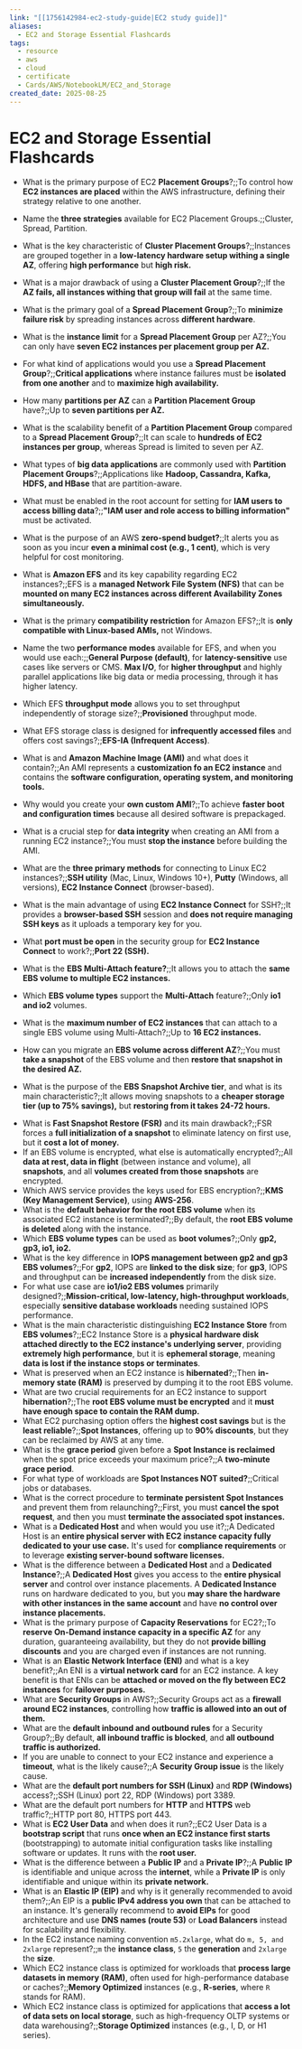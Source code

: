 ```yaml
---
link: "[[1756142984-ec2-study-guide|EC2 study guide]]"
aliases:
  - EC2 and Storage Essential Flashcards
tags:
  - resource
  - aws
  - cloud
  - certificate
  - Cards/AWS/NotebookLM/EC2_and_Storage
created_date: 2025-08-25
---
```

# EC2 and Storage Essential Flashcards
- What is the primary purpose of EC2 **Placement Groups**?;;To control how **EC2 instances are placed** within the AWS infrastructure, defining their strategy relative to one another.
<!--SR:!2025-08-27,1,230-->
- Name the **three strategies** available for EC2 Placement Groups.;;Cluster, Spread, Partition.
<!--SR:!2025-08-30,4,270-->
- What is the key characteristic of **Cluster Placement Groups**?;;Instances are grouped together in a **low-latency hardware setup withing a single AZ**, offering **high performance** but **high risk.**
<!--SR:!2025-08-29,3,250-->
- What is a major drawback of using a **Cluster Placement Group**?;;If the **AZ fails, all instances withing that group will fail** at the same time.
<!--SR:!2025-08-30,4,270-->
- What is the primary goal of a **Spread Placement Group**?;;To **minimize failure risk** by spreading instances across **different hardware**.
<!--SR:!2025-08-30,4,270-->
- What is the **instance limit** for a **Spread Placement Group** per AZ?;;You can only have **seven EC2 instances per placement group per AZ.**
<!--SR:!2025-08-30,4,270-->
- For what kind of applications would you use a **Spread Placement Group**?;;**Critical applications** where instance failures must be **isolated from one another** and to **maximize high availability.**
<!--SR:!2025-08-29,3,250-->
- How many **partitions per AZ** can a **Partition Placement Group** have?;;Up to **seven partitions per AZ.**
<!--SR:!2025-08-29,3,250-->
- What is the scalability benefit of a **Partition Placement Group** compared to a **Spread Placement Group**?;;It can scale to **hundreds of EC2 instances per group**, whereas Spread is limited to seven per AZ.
<!--SR:!2025-08-27,1,230-->
- What types of **big data applications** are commonly used with **Partition Placement Groups**?;;Applications like **Hadoop, Cassandra, Kafka, HDFS, and HBase** that are partition-aware.
<!--SR:!2025-08-30,4,270-->
- What must be enabled in the root account for setting for **IAM users to access billing data**?;;**"IAM user and role access to billing information"** must be activated.
<!--SR:!2025-08-27,1,230-->
- What is the purpose of an AWS **zero-spend budget?**;;It alerts you as soon as you incur **even a minimal cost (e.g., 1 cent)**, which is very helpful for cost monitoring.
<!--SR:!2025-08-30,4,270-->
- What is **Amazon EFS** and its key capability regarding EC2 instances?;;EFS is a **managed Network File System (NFS)** that can be **mounted on many EC2 instances across different Availability Zones simultaneously.**
<!--SR:!2025-08-30,4,270-->
- What is the primary **compatibility restriction** for Amazon EFS?;;It is **only compatible with Linux-based AMIs,** not Windows.
<!--SR:!2025-08-29,3,250-->
- Name the two **performance modes** available for EFS, and when you would use each:;;**General Purpose (default)**, for **latency-sensitive** use cases like servers or CMS. **Max I/O**, for **higher throughput** and highly parallel applications like big data or media processing, through it has higher latency.
<!--SR:!2025-08-27,1,230-->
- Which EFS **throughput mode** allows you to set throughput independently of storage size?;;**Provisioned** throughput mode.
<!--SR:!2025-08-30,4,270-->
- What EFS storage class is designed for **infrequently accessed files** and offers cost savings?;;**EFS-IA (Infrequent Access)**.
<!--SR:!2025-08-30,4,270-->
- What is and **Amazon Machine Image (AMI)** and what does it contain?;;An AMI represents a **customization fo an EC2 instance** and contains the **software configuration, operating system, and monitoring tools.**
<!--SR:!2025-08-29,3,250-->
- Why would you create your **own custom AMI**?;;To achieve **faster boot and configuration times** because all desired software is prepackaged.
<!--SR:!2025-08-30,4,270-->
- What is a crucial step for **data integrity** when creating an AMI from a running EC2 instance?;;You must **stop the instance** before building the AMI.
<!--SR:!2025-08-30,4,270-->
- What are the **three primary methods** for connecting to Linux EC2 instances?;;**SSH utility** (Mac, Linux, Windows 10+), **Putty** (Windows, all versions), **EC2 Instance Connect** (browser-based).
<!--SR:!2025-08-29,3,250-->
- What is the main advantage of using **EC2 Instance Connect** for SSH?;;It provides a **browser-based SSH** session and **does not require managing SSH keys** as it uploads a temporary key for you.
<!--SR:!2025-08-30,4,270-->
- What **port must be open** in the security group for **EC2 Instance Connect** to work?;;**Port 22 (SSH).**
<!--SR:!2025-08-30,4,270-->
- What is the **EBS Multi-Attach feature?**;;It allows you to attach the **same EBS volume to multiple EC2 instances.**
<!--SR:!2025-08-30,4,270-->
- Which **EBS volume types** support the **Multi-Attach** feature?;;Only **io1 and io2** volumes.
<!--SR:!2025-08-30,4,270-->
- What is the **maximum number of EC2 instances** that can attach to a single EBS volume using Multi-Attach?;;Up to **16 EC2 instances.**
<!--SR:!2025-08-27,1,230-->
- How can you migrate an **EBS volume across different AZ**?;;You must **take a snapshot** of the EBS volume and then **restore that snapshot in the desired AZ.**
<!--SR:!2025-08-30,4,270-->
- What is the purpose of the **EBS Snapshot Archive tier**, and what is its main characteristic?;;It allows moving snapshots to a **cheaper storage tier (up to 75% savings),** but **restoring from it takes 24-72 hours.**
<!--SR:!2025-08-29,3,250-->
- What is **Fast Snapshot Restore (FSR)** and its main drawback?;;FSR forces a **full initialization of a snapshot** to eliminate latency on first use, but it **cost a lot of money.**
- If an EBS volume is encrypted, what else is automatically encrypted?;;All **data at rest, data in flight** (between instance and volume), all **snapshots**, and all **volumes created from those snapshots** are encrypted.
- Which AWS service provides the keys used for EBS encryption?;;**KMS (Key Management Service)**, using **AWS-256**.
- What is the **default behavior for the root EBS volume** when its associated EC2 instance is terminated?;;By default, the **root EBS volume is deleted** along with the instance.
- Which **EBS volume types** can be used as **boot volumes**?;;Only **gp2, gp3, io1, io2.**
- What is the key difference in **IOPS management between gp2 and gp3 EBS volumes**?;;For **gp2**, IOPS are **linked to the disk size**; for **gp3**, IOPS and throughput can be **increased independently** from the disk size.
- For what use case are **io1/io2 EBS volumes** primarily designed?;;**Mission-critical, low-latency, high-throughput workloads**, especially **sensitive database workloads** needing sustained IOPS performance.
- What is the main characteristic distinguishing **EC2 Instance Store** from **EBS volumes**?;;EC2 Instance Store is a **physical hardware disk attached directly to the EC2 instance's underlying server**, providing **extremely high performance**, but it is **ephemeral storage**, meaning **data is lost if the instance stops or terminates**.
- What is preserved when an EC2 instance is **hibernated**?;;Then **in-memory state (RAM)** is preserved by dumping it to the root EBS volume.
- What are two crucial requirements for an EC2 instance to support **hibernation**?;;The **root EBS volume must be encrypted** and it **must have enough space to contain the RAM dump.** 
- What EC2 purchasing option offers the **highest cost savings** but is the **least reliable**?;;**Spot Instances**, offering up to **90% discounts**, but they can be reclaimed by AWS at any time.
- What is the **grace period** given before a **Spot Instance is reclaimed** when the spot price exceeds your maximum price?;;A **two-minute grace period**.
- For what type of workloads are **Spot Instances NOT suited?**;;Critical jobs or databases.
- What is the correct procedure to **terminate persistent Spot Instances** and prevent them from relaunching?;;First, you must **cancel the spot request**, and then you must **terminate the associated spot instances.**
- What is a **Dedicated Host** and when would you use it?;;A Dedicated Host is an **entire physical server with EC2 instance capacity fully dedicated to your use case.** It's used for **compliance requirements** or to leverage **existing server-bound software licenses.**
- What is the difference between a **Dedicated Host** and a **Dedicated Instance**?;;A **Dedicated Host** gives you access to the **entire physical server** and control over instance placements. A **Dedicated Instance** runs on hardware dedicated to you, but you **may share the hardware with other instances in the same account** and have **no control over instance placements.**
- What is the primary purpose of **Capacity Reservations** for EC2?;;To **reserve On-Demand instance capacity in a specific AZ** for any duration, guaranteeing availability, but they do not **provide billing discounts** and you are charged even if instances are not running.
- What is an **Elastic Network Interface (ENI)** and what is a key benefit?;;An ENI is a **virtual network card** for an EC2 instance. A key benefit is that ENIs can be **attached or moved on the fly between EC2 instances** for **failover purposes.**
- What are **Security Groups** in AWS?;;Security Groups act as a **firewall around EC2 instances**, controlling how **traffic is allowed into an out of them.**
- What are the **default inbound and outbound rules** for a Security Group?;;By default, **all inbound traffic is blocked**, and **all outbound traffic is authorized.**
- If you are unable to connect to your EC2 instance and experience a **timeout**, what is the likely cause?;;A **Security Group issue** is the likely cause.
- What are the **default port numbers for SSH (Linux)** and **RDP (Windows)** access?;;SSH (Linux) port 22, RDP (Windows) port 3389.
- What are the default port numbers for **HTTP** and **HTTPS** web traffic?;;HTTP port 80, HTTPS port 443.
- What is **EC2 User Data** and when does it run?;;EC2 User Data is a **bootstrap script** that runs **once when an EC2 instance first starts** (bootstrapping) to automate initial configuration tasks like installing software or updates. It runs with the **root user.**
- What is the difference between a **Public IP** and a **Private IP**?;;A **Public IP** is identifiable and unique across the **internet**, while a **Private IP** is only identifiable and unique within its **private network.**
- What is an **Elastic IP (EIP)** and why is it generally recommended to avoid them?;;An EIP is a **public IPv4 address you own** that can be attached to an instance. It's generally recommend to **avoid EIPs** for good architecture and use **DNS names (route 53)** or **Load Balancers** instead for scalability and flexibility.
- In the EC2 instance naming convention `m5.2xlarge`, what do `m, 5, and 2xlarge` represent?;;`m` the **instance class**, `5` the **generation** and `2xlarge` the **size**.
- Which EC2 instance class is optimized for workloads that **process large datasets in memory (RAM)**, often used for high-performance database or caches?;;**Memory Optimized** instances (e.g., **R-series**, where `R` stands for RAM).
- Which EC2 instance class is optimized for applications that **access a lot of data sets on local storage**, such as high-frequency OLTP systems or data warehousing?;;**Storage Optimized** instances (e.g., I, D, or H1 series).

